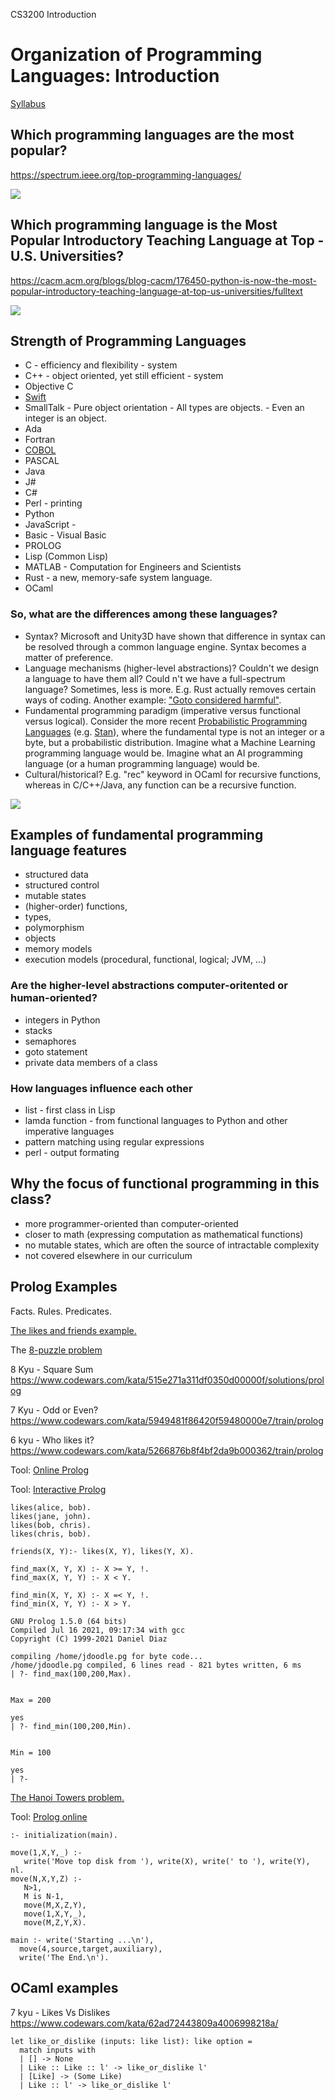 CS3200 Introduction


# Organization of Programming Languages: Introduction

[Syllabus](https://github.com/drchangliu/cs3200f22)

## Which programming languages are the most popular?

https://spectrum.ieee.org/top-programming-languages/

![](https://www.northeastern.edu/graduate/blog/wp-content/uploads/2020/06/Popular-Programmig-Languages.png)

## Which programming language is the Most Popular Introductory Teaching Language at Top ­U.S. ­Universities?

https://cacm.acm.org/blogs/blog-cacm/176450-python-is-now-the-most-popular-introductory-teaching-language-at-top-us-universities/fulltext

![](https://cacm.acm.org/system/assets/0001/6722/Top39-700.4.png)

## Strength of Programming Languages

- C - efficiency and flexibility - system
- C++ - object oriented, yet still efficient - system
- Objective C
- [Swift](https://developer.apple.com/swift/)
- SmallTalk - Pure object orientation - All types are objects. - Even an integer is an object.
- Ada
- Fortran
- [COBOL](https://en.wikipedia.org/wiki/COBOL)
- PASCAL
- Java
- J#
- C#
- Perl - printing
- Python
- JavaScript - 
- Basic - Visual Basic
- PROLOG 
- Lisp (Common Lisp)
- MATLAB - Computation for Engineers and Scientists
- Rust - a new, memory-safe system language.
- OCaml

### So, what are the differences among these languages? 

- Syntax? Microsoft and Unity3D have shown that difference in syntax can be resolved through a common language engine. Syntax becomes a matter of preference.
- Language mechanisms (higher-level abstractions)? Couldn't we design a language to have them all? Could n't we have a full-spectrum language? Sometimes, less is more. E.g. Rust actually removes certain ways of coding. Another example: ["Goto considered harmful"](https://homepages.cwi.nl/~storm/teaching/reader/Dijkstra68.pdf).
- Fundamental programming paradigm (imperative versus functional versus logical). Consider the more recent [Probabilistic Programming Languages](https://en.wikipedia.org/wiki/Probabilistic_programming) (e.g. [Stan](https://mc-stan.org/)), where the fundamental type is not an integer or a byte, but a probabilistic distribution. Imagine what a Machine Learning programming language would be. Imagine what an AI programming language (or a human programming language) would be.
- Cultural/historical? E.g. "rec" keyword in OCaml for recursive functions, whereas in C/C++/Java, any function can be a recursive function.

![](https://i.imgur.com/FXwv3zz.png)

## Examples of fundamental programming language features

- structured data
- structured control
- mutable states
- (higher-order) functions, 
- types, 
- polymorphism
- objects
- memory models
- execution models (procedural, functional, logical;  JVM, ...)

### Are the higher-level abstractions computer-oritented or human-oriented?

- integers in Python
- stacks
- semaphores 
- goto statement
- private data members of a class

### How languages influence each other

- list - first class in Lisp
- lamda function - from functional languages to Python and other imperative languages
- pattern matching using regular expressions
- perl - output formating

## Why the focus of functional programming in this class?

- more programmer-oriented than computer-oriented
- closer to math (expressing computation as mathematical functions)
- no mutable states, which are often the source of intractable complexity
- not covered elsewhere in our curriculum

## Prolog Examples

Facts. Rules. Predicates.

[The likes and friends example.](https://athena.ecs.csus.edu/~mei/logicp/prolog/programming-examples.html) 

The [8-puzzle problem](https://www.cpp.edu/~jrfisher/www/prolog_tutorial/5_2.html)

8 Kyu - Square Sum
https://www.codewars.com/kata/515e271a311df0350d00000f/solutions/prolog

7 Kyu - Odd or Even?
https://www.codewars.com/kata/5949481f86420f59480000e7/train/prolog

6 kyu - Who likes it?
https://www.codewars.com/kata/5266876b8f4bf2da9b000362/train/prolog


Tool: [Online Prolog](https://www.onlinegdb.com/online_prolog_compiler)

Tool: [Interactive Prolog](https://www.jdoodle.com/execute-prolog-online/)
```
likes(alice, bob).
likes(jane, john).
likes(bob, chris).
likes(chris, bob).

friends(X, Y):- likes(X, Y), likes(Y, X).
```


```
find_max(X, Y, X) :- X >= Y, !.
find_max(X, Y, Y) :- X < Y.

find_min(X, Y, X) :- X =< Y, !.
find_min(X, Y, Y) :- X > Y.
```

```
GNU Prolog 1.5.0 (64 bits)
Compiled Jul 16 2021, 09:17:34 with gcc
Copyright (C) 1999-2021 Daniel Diaz

compiling /home/jdoodle.pg for byte code...
/home/jdoodle.pg compiled, 6 lines read - 821 bytes written, 6 ms
| ?- find_max(100,200,Max).


Max = 200

yes
| ?- find_min(100,200,Min).


Min = 100

yes
| ?- 
```

[The Hanoi Towers problem.](https://www.tutorialspoint.com/prolog/prolog_towers_of_hanoi_problem.htm)

Tool: [Prolog online](https://www.tutorialspoint.com/execute_prolog_online.php)
```
:- initialization(main).

move(1,X,Y,_) :-
   write('Move top disk from '), write(X), write(' to '), write(Y), nl.
move(N,X,Y,Z) :-
   N>1,
   M is N-1,
   move(M,X,Z,Y),
   move(1,X,Y,_),
   move(M,Z,Y,X).
   
main :- write('Starting ...\n'),
  move(4,source,target,auxiliary),
  write('The End.\n').
```

## OCaml examples

7 kyu - Likes Vs Dislikes
https://www.codewars.com/kata/62ad72443809a4006998218a/

```
let like_or_dislike (inputs: like list): like option =
  match inputs with
  | [] -> None
  | Like :: Like :: l' -> like_or_dislike l'
  | [Like] -> (Some Like)
  | Like :: l' -> like_or_dislike l'
 ```

